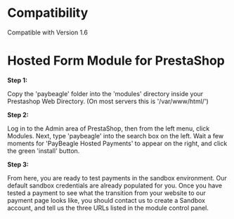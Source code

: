 Compatibility
=================================

Compatible with Version 1.6

Hosted Form Module for PrestaShop
=================================


**Step 1:**

Copy the 'paybeagle' folder into the 'modules' directory inside your Prestashop Web Directory.
(On most servers this is '/var/www/html/')

**Step 2:**

Log in to the Admin area of PrestaShop, then from the left menu, click Modules. Next, type 'paybeagle' into the search box on the left.
Wait a few moments for 'PayBeagle Hosted Payments' to appear on the right, and click the green 'install' button.

**Step 3:**

From here, you are ready to test payments in the sandbox environment. Our default sandbox credentials are already populated for you.
Once you have tested a payment to see what the transition from your website to our payment page looks like, you should contact us to create a Sandbox account, and tell us the three URLs listed in the module control panel.
